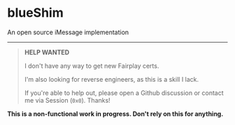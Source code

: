 
# blueShim

An open source iMessage implementation

---

 > **HELP WANTED**
 >
 > I don't have any way to get new Fairplay certs.
 >
 > I'm also looking for reverse engineers, as this is a skill I lack.
 >
 > If you're able to help out, please open a Github discussion or contact me via Session (`0x0`).
 > Thanks!

**This is a non-functional work in progress. Don't rely on this for anything.**

